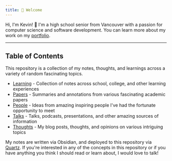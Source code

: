 ```yaml
---
title: 👋 Welcome
---
```


Hi, I'm Kevin! 👋 I'm a high school senior from Vancouver with a passion for computer science and software development. You can learn more about my work on my [portfolio](https://kevinjosethomas.com/).

---

## Table of Contents

This repository is a collection of my notes, thoughts, and learnings across a variety of random fascinating topics.

- [Learning](https://knowledge.kevinjosethomas.com/Learning/) - Collection of notes across school, college, and other learning experiences
- [Papers](https://knowledge.kevinjosethomas.com/Papers/) - Summaries and annotations from various fascinating academic papers
- [People](https://knowledge.kevinjosethomas.com/People/) - Ideas from amazing inspiring people I've had the fortunate opportunity to meet
- [Talks](https://knowledge.kevinjosethomas.com/Talks/) - Talks, podcasts, presentations, and other amazing sources of information
- [Thoughts](https://knowledge.kevinjosethomas.com/Thoughts/) - My blog posts, thoughts, and opinions on various intriguing topics

My notes are written via Obsidian, and deployed to this repository via [Quartz](https://quartz.jzhao.xyz/). If you're interested in any of the concepts in this repository or if you have anything you think I should read or learn about, I would love to talk!
